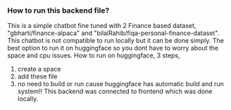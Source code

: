 ### How to run this backend file?
This is a simple chatbot fine tuned with 2 Finance based dataset, "gbharti/finance-alpaca" and "bilalRahib/fiqa-personal-finance-dataset". This chatbot is not compatible to run locally but it can be done simply.
The best option to run it on huggingface so you dont have to worry about the space and cpu issues. How to run on huggingface, 3 steps,
1. create a space
2. add these file
3. no need to build or run cause huggingface has automatic build and run system!!
This backend was connected to frontend which was done locally. 
